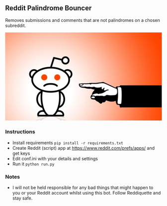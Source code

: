 ## Reddit Palindrome Bouncer

Removes submissions and comments that are not palindromes on a chosen subreddit.

![](ss.jpg)

### Instructions

-   Install requirements `pip install -r requirements.txt`
-   Create Reddit (script) app at <https://www.reddit.com/prefs/apps/> and get keys
-   Edit conf.ini with your details and settings
-   Run it `python run.py`

### Notes

-   I will not be held responsible for any bad things that might happen to you or your Reddit account whilst using this bot. Follow Reddiquette and stay safe.
